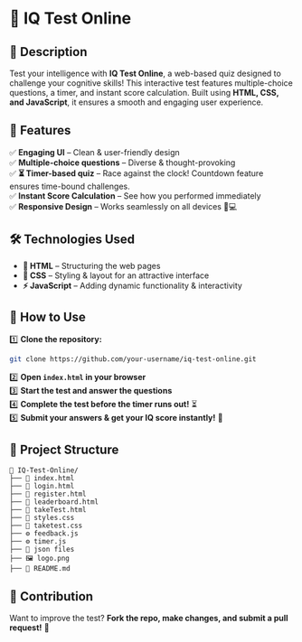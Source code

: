 # 🧠 IQ Test Online

## 🌟 Description
Test your intelligence with **IQ Test Online**, a web-based quiz designed to challenge your cognitive skills! This interactive test features multiple-choice questions, a timer, and instant score calculation. Built using **HTML, CSS, and JavaScript**, it ensures a smooth and engaging user experience.

## 🚀 Features
✅ **Engaging UI** – Clean & user-friendly design  
✅ **Multiple-choice questions** – Diverse & thought-provoking  
✅ **⏳ Timer-based quiz** – Race against the clock! Countdown feature ensures time-bound challenges.  
✅ **Instant Score Calculation** – See how you performed immediately  
✅ **Responsive Design** – Works seamlessly on all devices 📱💻

## 🛠️ Technologies Used
- **🔹 HTML** – Structuring the web pages  
- **🎨 CSS** – Styling & layout for an attractive interface  
- **⚡ JavaScript** – Adding dynamic functionality & interactivity  

## 📖 How to Use
1️⃣ **Clone the repository:**  
   ```bash
   git clone https://github.com/your-username/iq-test-online.git
   ```
2️⃣ **Open `index.html` in your browser**  
3️⃣ **Start the test and answer the questions**  
4️⃣ **Complete the test before the timer runs out!** ⏳  
5️⃣ **Submit your answers & get your IQ score instantly!** 🎯

## 📂 Project Structure
```
📁 IQ-Test-Online/
├── 📜 index.html
├── 📜 login.html
├── 📜 register.html
├── 📜 leaderboard.html
├── 📜 takeTest.html
├── 🎨 styles.css
├── 🎨 taketest.css
├── ⚙️ feedback.js
├── ⚙️ timer.js
├── 📜 json files
├── 🖼️ logo.png
├── 📖 README.md
```

## 🤝 Contribution
Want to improve the test? **Fork the repo, make changes, and submit a pull request!** 🚀
